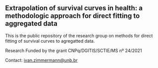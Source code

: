 ## Extrapolation of survival curves in health: a methodologic approach for direct fitting to aggregated data 

This is the public repository of the research group on methods for direct fitting of survival curves to agregatted data. 


Research Funded by the grant CNPq/DGITIS/SCTIE/MS nº 24/2021

Contact: ivan.zimmermann@unb.br
